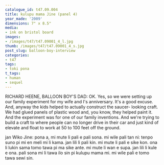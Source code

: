 ```yaml
---
catalogue_id: t47.09.004
title: kulupu mama Jine (panel 4)
year_made: '2009'
dimensions: 7" x 8.5"
media:
- ink on bristol board
images:
- /images/t47/t47.09001_4_l.jpg
thumb: /images/t47/t47.09001_4_s.jpg
post_slug: balloon-boy-interview
categories:
- t47
tags:
- toki pona
t_tags:
- human
- sequel
---
```


RICHARD HEENE, BALLOON BOY'S DAD: OK. Yes, so we were setting up our family experiment for my wife and I's anniversary. It's a good excuse. And, anyway the kids helped to actually construct the saucer- looking craft. We had glued panels of plastic wood and, you know, they helped paint it. And the experiment was for one of our family inventions. And we're trying to build a craft to where people can no longer drive in their car and just kind of elevate and float to work at 50 to 100 feet off the ground.

jan Wiko Jine: pona a, mi mute li pali e pali sona. mi wile pali tan ni: tenpo suno pi mi en meli mi li kama. jan lili li pali kin. mi mute li pali e sike kon. ona li lukin sama tomo tawa pi ma sike ante. mi mute li wan e supa. jan lili li kule e ona. pali sona mi li tawa ilo sin pi kulupu mama mi. mi wile pali e tomo tawa sewi sin.
